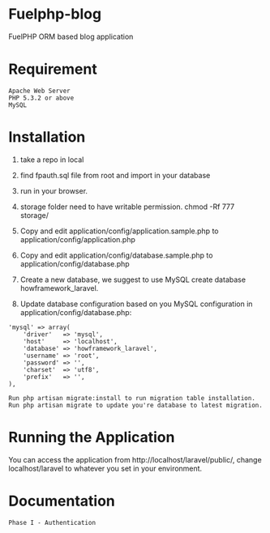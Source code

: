 # Fuelphp-blog
FuelPHP ORM based blog application

# Requirement

    Apache Web Server
    PHP 5.3.2 or above
    MySQL

# Installation

1. take a repo in local
2. find fpauth.sql file from root and import in your database
3. run in your browser.


1.    storage folder need to have writable permission. chmod -Rf 777 storage/
2.    Copy and edit application/config/application.sample.php to application/config/application.php
3.    Copy and edit application/config/database.sample.php to application/config/database.php
4.    Create a new database, we suggest to use MySQL create database howframework_laravel.

5.    Update database configuration based on you MySQL configuration in application/config/database.php:

    'mysql' => array(
        'driver'   => 'mysql',
        'host'     => 'localhost',
        'database' => 'howframework_laravel',
        'username' => 'root',
        'password' => '',
        'charset'  => 'utf8',
        'prefix'   => '',
    ),

    Run php artisan migrate:install to run migration table installation.
    Run php artisan migrate to update you're database to latest migration.

# Running the Application

You can access the application from http://localhost/laravel/public/, change localhost/laravel to whatever you set in your environment.
# Documentation

    Phase I - Authentication

